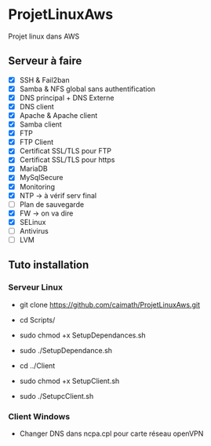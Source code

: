 # ProjetLinuxAws

Projet linux dans AWS  

## Serveur à faire

* [x] SSH & Fail2ban
* [x] Samba & NFS global sans authentification
* [x] DNS principal + DNS Externe
* [x] DNS client
* [x] Apache & Apache client
* [x] Samba client
* [x] FTP
* [x] FTP Client
* [x] Certificat SSL/TLS pour FTP
* [x] Certificat SSL/TLS pour https
* [x] MariaDB
* [x] MySqlSecure
* [x] Monitoring
* [x] NTP -> à vérif serv final
* [ ] Plan de sauvegarde
* [x] FW -> on va dire
* [x] SELinux
* [ ] Antivirus
* [ ] LVM

## Tuto installation

### Serveur Linux

* git clone https://github.com/caimath/ProjetLinuxAws.git
* cd Scripts/
* sudo chmod +x SetupDependances.sh
* sudo ./SetupDependance.sh

* cd ../Client
* sudo chmod +x SetupClient.sh
* sudo ./SetupcClient.sh

### Client Windows

* Changer DNS dans ncpa.cpl pour carte réseau openVPN
